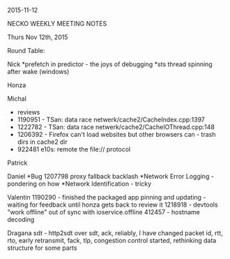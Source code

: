 2015-11-12

NECKO WEEKLY MEETING NOTES

Thurs Nov 12th, 2015

Round Table:

Nick
*prefetch in predictor - the joys of debugging
*sts thread spinning after wake (windows)

Honza

Michal
 - reviews
 - 1190951 - TSan: data race netwerk/cache2/CacheIndex.cpp:1397
 - 1222782 - TSan: data race netwerk/cache2/CacheIOThread.cpp:148
 - 1206392 - Firefox can't load websites but other browsers can - trash dirs in cache2 dir
 - 922481 e10s: remote the file:// protocol

Patrick

Daniel
*Bug 1207798 proxy fallback backlash
*Network Error Logging - pondering on how
*Network Identification - tricky

Valentin
1190290 - finished the packaged app pinning and updating
               - waiting for feedback until honza gets back to review it
1218918 - devtools "work offline" out of sync with ioservice.offline
412457 - hostname decoding

Dragana
sdt - http2sdt over sdt, ack, reliably, I have changed packet id, rtt, rto, early retransmit, fack, tlp, congestion control started, rethinking data structure for some parts 

